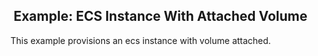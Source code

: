 ##  Example: ECS Instance With Attached Volume

This example provisions an ecs instance with volume attached.
